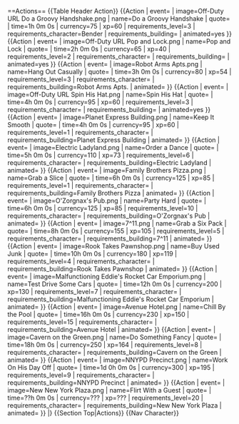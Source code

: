==Actions==
{{Table Header Action}}
{{Action
| event=
| image=Off-Duty URL Do a Groovy Handshake.png
| name=Do a Groovy Handshake
| quote=
| time=1h 0m 0s
| currency=75
| xp=60
| requirements_level=3
| requirements_character=Bender
| requirements_building=
| animated=yes
}}
{{Action
| event=
| image=Off-Duty URL Pop and Lock.png
| name=Pop and Lock
| quote=
| time=2h 0m 0s
| currency=65
| xp=40
| requirements_level=2
| requirements_character=
| requirements_building=
| animated=yes
}}
{{Action
| event=
| image=Robot Arms Apts.png
| name=Hang Out Casually
| quote=
| time=3h 0m 0s
| currency=80
| xp=54
| requirements_level=3
| requirements_character=
| requirements_building=Robot Arms Apts.
| animated=
}}
{{Action
| event=
| image=Off-Duty URL Spin His Hat.png
| name=Spin His Hat
| quote=
| time=4h 0m 0s
| currency=95
| xp=60
| requirements_level=3
| requirements_character=
| requirements_building=
| animated=yes
}}
{{Action
| event=
| image=Planet Express Building.png
| name=Keep It Smooth
| quote=
| time=4h 0m 0s
| currency=95
| xp=60
| requirements_level=1
| requirements_character=
| requirements_building=Planet Express Building
| animated=
}}
{{Action
| event=
| image=Electric Ladyland.png
| name=Order a Dance
| quote=
| time=5h 0m 0s
| currency=110
| xp=73
| requirements_level=6
| requirements_character=
| requirements_building=Electric Ladyland
| animated=
}}
{{Action
| event=
| image=Family Brothers Pizza.png
| name=Grab a Slice
| quote=
| time=6h 0m 0s
| currency=125
| xp=85
| requirements_level=1
| requirements_character=
| requirements_building=Family Brothers Pizza
| animated=
}}
{{Action
| event=
| image=O'Zorgnax's Pub.png
| name=Party Hard
| quote=
| time=6h 0m 0s
| currency=125
| xp=85
| requirements_level=10
| requirements_character=
| requirements_building=O'Zorgnax's Pub
| animated=
}}
{{Action
| event=
| image=7^11.png
| name=Grab a Six Pack
| quote=
| time=8h 0m 0s
| currency=155
| xp=105
| requirements_level=5
| requirements_character=
| requirements_building=7^11
| animated=
}}
{{Action
| event=
| image=Rook Takes Pawnshop.png
| name=Buy Used Junk
| quote=
| time=10h 0m 0s
| currency=180
| xp=119
| requirements_level=4
| requirements_character=
| requirements_building=Rook Takes Pawnshop
| animated=
}}
{{Action
| event=
| image=Malfunctioning Eddie's Rocket Car Emporium.png
| name=Test Drive Some Cars
| quote=
| time=12h 0m 0s
| currency=200
| xp=130
| requirements_level=7
| requirements_character=
| requirements_building=Malfunctioning Eddie's Rocket Car Emporium
| animated=
}}
{{Action
| event=
| image=Avenue Hotel.png
| name=Chill By the Pool
| quote=
| time=16h 0m 0s
| currency=230
| xp=150
| requirements_level=15
| requirements_character=
| requirements_building=Avenue Hotel
| animated=
}}
{{Action
| event=
| image=Cavern on the Green.png
| name=Do Something Fancy
| quote=
| time=18h 0m 0s
| currency=250
| xp=164
| requirements_level=8
| requirements_character=
| requirements_building=Cavern on the Green
| animated=
}}
{{Action
| event=
| image=NNYPD Precinct.png
| name=Work On His Day Off
| quote=
| time=1d 0h 0m 0s
| currency=300
| xp=195
| requirements_level=9
| requirements_character=
| requirements_building=NNYPD Precinct
| animated=
}}
{{Action
| event=
| image=New New York Plaza.png
| name=Flirt With a Guest
| quote=
| time=??h 0m 0s
| currency=???
| xp=???
| requirements_level=20
| requirements_character=
| requirements_building=New New York Plaza
| animated=
}}
|}
{{Section Top|Actions}}
{{Nav Character}}
